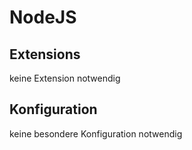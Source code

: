 # NodeJS
## Extensions
keine Extension notwendig
## Konfiguration
keine besondere Konfiguration notwendig